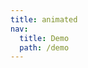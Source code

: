 ```yaml
---
title: animated
nav:
  title: Demo
  path: /demo
---
```


<code src="../../examples/simple.tsx"></code>
